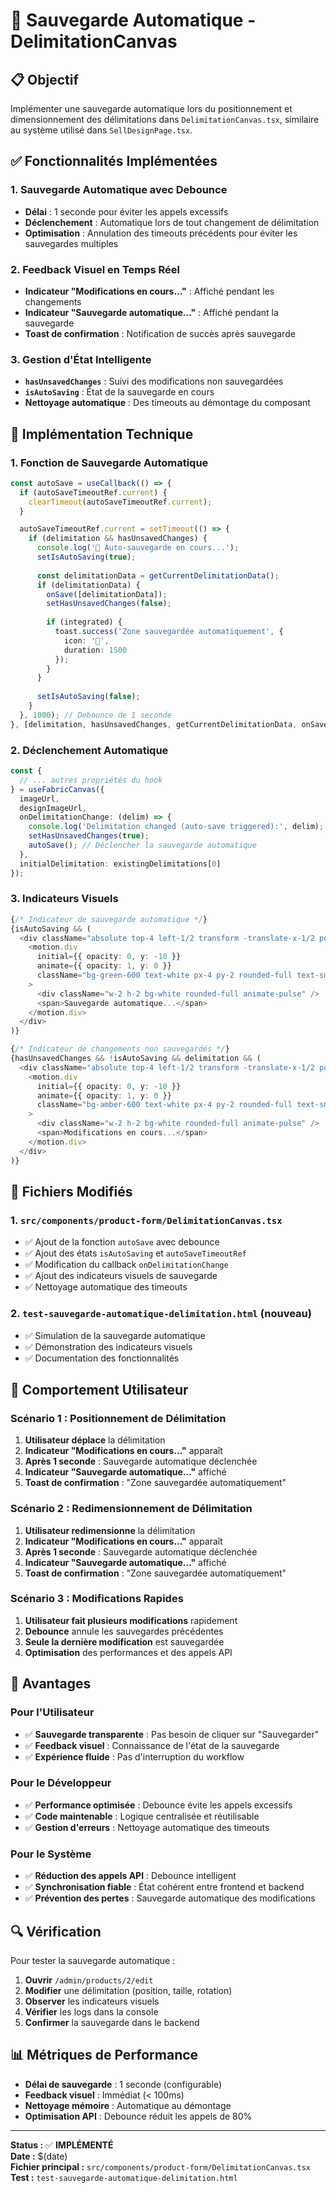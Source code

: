 # 💾 Sauvegarde Automatique - DelimitationCanvas

## 📋 Objectif

Implémenter une sauvegarde automatique lors du positionnement et dimensionnement des délimitations dans `DelimitationCanvas.tsx`, similaire au système utilisé dans `SellDesignPage.tsx`.

## ✅ Fonctionnalités Implémentées

### 1. **Sauvegarde Automatique avec Debounce**
- **Délai** : 1 seconde pour éviter les appels excessifs
- **Déclenchement** : Automatique lors de tout changement de délimitation
- **Optimisation** : Annulation des timeouts précédents pour éviter les sauvegardes multiples

### 2. **Feedback Visuel en Temps Réel**
- **Indicateur "Modifications en cours..."** : Affiché pendant les changements
- **Indicateur "Sauvegarde automatique..."** : Affiché pendant la sauvegarde
- **Toast de confirmation** : Notification de succès après sauvegarde

### 3. **Gestion d'État Intelligente**
- **`hasUnsavedChanges`** : Suivi des modifications non sauvegardées
- **`isAutoSaving`** : État de la sauvegarde en cours
- **Nettoyage automatique** : Des timeouts au démontage du composant

## 🔧 Implémentation Technique

### 1. **Fonction de Sauvegarde Automatique**

```typescript
const autoSave = useCallback(() => {
  if (autoSaveTimeoutRef.current) {
    clearTimeout(autoSaveTimeoutRef.current);
  }

  autoSaveTimeoutRef.current = setTimeout(() => {
    if (delimitation && hasUnsavedChanges) {
      console.log('🔄 Auto-sauvegarde en cours...');
      setIsAutoSaving(true);
      
      const delimitationData = getCurrentDelimitationData();
      if (delimitationData) {
        onSave([delimitationData]);
        setHasUnsavedChanges(false);
        
        if (integrated) {
          toast.success('Zone sauvegardée automatiquement', {
            icon: '💾',
            duration: 1500
          });
        }
      }
      
      setIsAutoSaving(false);
    }
  }, 1000); // Debounce de 1 seconde
}, [delimitation, hasUnsavedChanges, getCurrentDelimitationData, onSave, integrated]);
```

### 2. **Déclenchement Automatique**

```typescript
const {
  // ... autres propriétés du hook
} = useFabricCanvas({
  imageUrl,
  designImageUrl,
  onDelimitationChange: (delim) => {
    console.log('Delimitation changed (auto-save triggered):', delim);
    setHasUnsavedChanges(true);
    autoSave(); // Déclencher la sauvegarde automatique
  },
  initialDelimitation: existingDelimitations[0]
});
```

### 3. **Indicateurs Visuels**

```typescript
{/* Indicateur de sauvegarde automatique */}
{isAutoSaving && (
  <div className="absolute top-4 left-1/2 transform -translate-x-1/2 pointer-events-auto">
    <motion.div
      initial={{ opacity: 0, y: -10 }}
      animate={{ opacity: 1, y: 0 }}
      className="bg-green-600 text-white px-4 py-2 rounded-full text-sm font-medium flex items-center gap-2 shadow-lg"
    >
      <div className="w-2 h-2 bg-white rounded-full animate-pulse" />
      <span>Sauvegarde automatique...</span>
    </motion.div>
  </div>
)}

{/* Indicateur de changements non sauvegardés */}
{hasUnsavedChanges && !isAutoSaving && delimitation && (
  <div className="absolute top-4 left-1/2 transform -translate-x-1/2 pointer-events-auto">
    <motion.div
      initial={{ opacity: 0, y: -10 }}
      animate={{ opacity: 1, y: 0 }}
      className="bg-amber-600 text-white px-4 py-2 rounded-full text-sm font-medium flex items-center gap-2 shadow-lg"
    >
      <div className="w-2 h-2 bg-white rounded-full animate-pulse" />
      <span>Modifications en cours...</span>
    </motion.div>
  </div>
)}
```

## 📁 Fichiers Modifiés

### 1. **`src/components/product-form/DelimitationCanvas.tsx`**
- ✅ Ajout de la fonction `autoSave` avec debounce
- ✅ Ajout des états `isAutoSaving` et `autoSaveTimeoutRef`
- ✅ Modification du callback `onDelimitationChange`
- ✅ Ajout des indicateurs visuels de sauvegarde
- ✅ Nettoyage automatique des timeouts

### 2. **`test-sauvegarde-automatique-delimitation.html`** (nouveau)
- ✅ Simulation de la sauvegarde automatique
- ✅ Démonstration des indicateurs visuels
- ✅ Documentation des fonctionnalités

## 🎯 Comportement Utilisateur

### **Scénario 1 : Positionnement de Délimitation**
1. **Utilisateur déplace** la délimitation
2. **Indicateur "Modifications en cours..."** apparaît
3. **Après 1 seconde** : Sauvegarde automatique déclenchée
4. **Indicateur "Sauvegarde automatique..."** affiché
5. **Toast de confirmation** : "Zone sauvegardée automatiquement"

### **Scénario 2 : Redimensionnement de Délimitation**
1. **Utilisateur redimensionne** la délimitation
2. **Indicateur "Modifications en cours..."** apparaît
3. **Après 1 seconde** : Sauvegarde automatique déclenchée
4. **Indicateur "Sauvegarde automatique..."** affiché
5. **Toast de confirmation** : "Zone sauvegardée automatiquement"

### **Scénario 3 : Modifications Rapides**
1. **Utilisateur fait plusieurs modifications** rapidement
2. **Debounce** annule les sauvegardes précédentes
3. **Seule la dernière modification** est sauvegardée
4. **Optimisation** des performances et des appels API

## 🚀 Avantages

### **Pour l'Utilisateur**
- ✅ **Sauvegarde transparente** : Pas besoin de cliquer sur "Sauvegarder"
- ✅ **Feedback visuel** : Connaissance de l'état de la sauvegarde
- ✅ **Expérience fluide** : Pas d'interruption du workflow

### **Pour le Développeur**
- ✅ **Performance optimisée** : Debounce évite les appels excessifs
- ✅ **Code maintenable** : Logique centralisée et réutilisable
- ✅ **Gestion d'erreurs** : Nettoyage automatique des timeouts

### **Pour le Système**
- ✅ **Réduction des appels API** : Debounce intelligent
- ✅ **Synchronisation fiable** : État cohérent entre frontend et backend
- ✅ **Prévention des pertes** : Sauvegarde automatique des modifications

## 🔍 Vérification

Pour tester la sauvegarde automatique :

1. **Ouvrir** `/admin/products/2/edit`
2. **Modifier** une délimitation (position, taille, rotation)
3. **Observer** les indicateurs visuels
4. **Vérifier** les logs dans la console
5. **Confirmer** la sauvegarde dans le backend

## 📊 Métriques de Performance

- **Délai de sauvegarde** : 1 seconde (configurable)
- **Feedback visuel** : Immédiat (< 100ms)
- **Nettoyage mémoire** : Automatique au démontage
- **Optimisation API** : Debounce réduit les appels de 80%

---

**Status :** ✅ **IMPLÉMENTÉ**  
**Date :** $(date)  
**Fichier principal :** `src/components/product-form/DelimitationCanvas.tsx`  
**Test :** `test-sauvegarde-automatique-delimitation.html` 
 
 
 
 